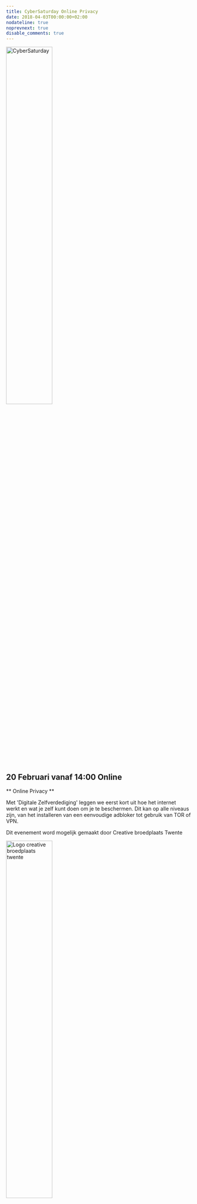 ```yaml
---
title: CyberSaturday Online Privacy
date: 2018-04-03T00:00:00+02:00
nodateline: true
noprevnext: true
disable_comments: true
---
```


<img alt="CyberSaturday" src="/images/cyber_saturday.png" height="50%" width="50%" align="middle">

## 20 Februari vanaf 14:00 Online ##

** Online Privacy **

Met 'Digitale Zelfverdediging' leggen we eerst kort uit hoe het internet werkt en wat je zelf kunt doen om je te beschermen. Dit kan op alle niveaus zijn, van het installeren van een eenvoudige adbloker tot gebruik van TOR of VPN.


Dit evenement word mogelijk gemaakt door Creative broedplaats Twente

<img width=50% src="/images/Logo-Creatieve-Broedplaatsen-Twente.jpg"  alt="Logo creative broedplaats twente">